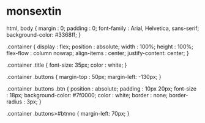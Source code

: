 # monsextin
html,
body {
    margin          : 0;
    padding         : 0;
    font-family     : Arial, Helvetica, sans-serif;
    background-color: #3368ff;
}

.container {
    display        : flex;
    position       : absolute;
    width          : 100%;
    height         : 100%;
    flex-flow      : column nowrap;
    align-items    : center;
    justify-content: center;
}

.container .title {
    font-size: 35px;
    color    : white;
}

.container .buttons {
    margin-top : 50px;
    margin-left: -130px;
}

.container .buttons .btn {
    position        : absolute;
    padding         : 10px 20px;
    font-size       : 18px;
    background-color: #7f0000;
    color           : white;
    border          : none;
    border-radius   : 3px;
}

.container .buttons>#btnno {
    margin-left: 70px;
}
